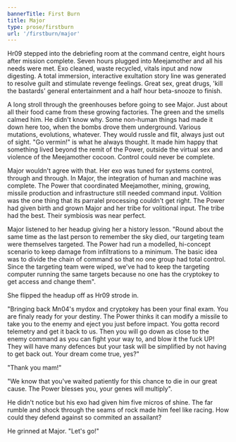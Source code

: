 ```yaml
---
bannerTitle: First Burn
title: Major
type: prose/firstburn
url: '/firstburn/major'
---
```


Hr09 stepped into the debriefing room at the command centre, eight hours after
mission complete. Seven hours plugged into Meejamother and all his needs were
met. Exo cleaned, waste recycled, vitals input and now digesting. A total
immersion, interactive exultation story line was generated to resolve guilt and
stimulate revenge feelings. Great sex, great drugs, 'kill the bastards' general
entertainment and a half hour beta-snooze to finish.

A long stroll through the greenhouses before going to see Major. Just about all
their food came from these growing factories. The green and the smells calmed
him. He didn't know why. Some non-human things had made it down here too, when
the bombs drove them underground. Various mutations, evolutions, whatever. They
would russle and flit, always just out of sight. "Go vermin!" is what he always
thought. It made him happy that something lived beyond the remit of the Power,
outside the virtual sex and violence of the Meejamother cocoon. Control could
never be complete.

Major wouldn't agree with that. Her exo was tuned for systems control, through
and through. In Major, the integration of human and machine was complete. The
Power that coordinated Meejamother, mining, growing, missile production and
infrastructure still needed command input. Volition was the one thing that its
parralel processing couldn't get right. The Power had given birth and grown
Major and her tribe for volitional input. The tribe had the best. Their
symbiosis was near perfect.

Major listened to her headup giving her a history lesson. "Round about the same
time as the last person to remember the sky died, our targeting team were
themselves targeted. The Power had run a modelled, hi-concept scenario to keep
damage from infiltrations to a minimum. The basic idea was to divide the chain
of command so that no one group had total control. Since the targeting team
were wiped, we've had to keep the targeting computer running the same targets
because no one has the cryptokey to get access and change them".

She flipped the headup off as Hr09 strode in. 

"Bringing back Mn04's mydox and cryptokey has been your final exam. You are
finaly ready for your destiny. The Power thinks it can modify a missile to take
you to the enemy and eject you just before impact. You gotta record telemetry
and get it back to us. Then you will go down as close to the enemy command as you
can fight your way to, and blow it the fuck UP! They will have many defences but
your task will be simplified by not having to get back out. Your dream come
true, yes?"

"Thank you mam!"

"We know that you've waited patiently for this chance to die in our great
cause. The Power blesses you, your genes will multiply".

He didn't notice but his exo had given him five micros of shine. The far rumble
and shock through the seams of rock made him feel like racing. How could they
defend against so commited an assailant?

He grinned at Major. "Let's go!"

